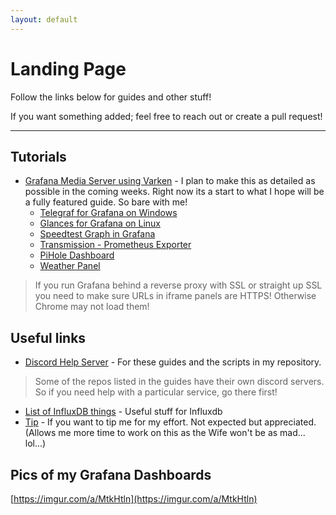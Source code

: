 ```yaml
---
layout: default
---
```


# Landing Page

Follow the links below for guides and other stuff!

If you want something added; feel free to reach out or create a pull request!

-----

## Tutorials

- [Grafana Media Server using Varken](https://alexandzors.github.io/things/grafana) - I plan to make this as detailed as possible in the coming weeks. Right now its a start to what I hope will be a fully featured guide. So bare with me!
  - [Telegraf for Grafana on Windows](https://alexandzors.github.io/things/telegraf)
  - [Glances for Grafana on Linux](https://alexandzors.github.io/things/glances)
  - [Speedtest Graph in Grafana](https://alexandzors.github.io/things/speedtest)
  - [Transmission - Prometheus Exporter](https://alexandzors.github.io/things/transmission)
  - [PiHole Dashboard](https://alexandzors.github.io/things/pihole)
  - [Weather Panel](http://blog.mike-greene.com/adding-weather-to-your-grafana-home-dashboard/)
> If you run Grafana behind a reverse proxy with SSL or straight up SSL you need to make sure URLs in iframe panels are HTTPS! Otherwise Chrome may not load them!

## Useful links

- [Discord Help Server](https://discord.gg/8y6sndR) - For these guides and the scripts in my repository.
>Some of the repos listed in the guides have their own discord servers. So if you need help with a particular service, go there first!
- [List of InfluxDB things](https://github.com/mark-rushakoff/awesome-influxdb) - Useful stuff for Influxdb
- [Tip](https://alexsguardian.net/donate) - If you want to tip me for my effort. Not expected but appreciated. (Allows me more time to work on this as the Wife won't be as mad... lol...)

## Pics of my Grafana Dashboards

[https://imgur.com/a/MtkHtln](https://imgur.com/a/MtkHtln)
